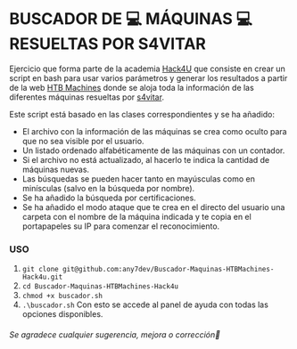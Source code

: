 # BUSCADOR DE :computer: MÁQUINAS :computer: RESUELTAS POR S4VITAR

Ejercicio que forma parte de la academia [Hack4U](https://hack4u.io/) que consiste en crear un script en bash para usar varios parámetros y generar 
los resultados a partir de la web [HTB Machines](https://htbmachines.github.io/) donde se aloja toda la información de las diferentes máquinas resueltas
por [s4vitar](https://github.com/s4vitar).

Este script está basado en las clases correspondientes y se ha añadido:
- El archivo con la información de las máquinas se crea como oculto para que no sea visible por el usuario.
- Un listado ordenado alfabéticamente de las máquinas con un contador.
- Si el archivo no está actualizado, al hacerlo te indica la cantidad de máquinas nuevas.
- Las búsquedas se pueden hacer tanto en mayúsculas como en minísculas (salvo en la búsqueda por nombre).
- Se ha añadido la búsqueda por certificaciones.
- Se ha añadido el modo ataque que te crea en el directo del usuario una carpeta con el nombre de la máquina indicada y te copia en el
portapapeles su IP para comenzar el reconocimiento.

### USO
1. `git clone git@github.com:any7dev/Buscador-Maquinas-HTBMachines-Hack4u.git`
2. `cd Buscador-Maquinas-HTBMachines-Hack4u`
3. `chmod +x buscador.sh`
4. `.\buscador.sh`
Con esto se accede al panel de ayuda con todas las opciones disponibles.    
  
###### *Se agradece cualquier sugerencia, mejora o corrección*:memo: 




